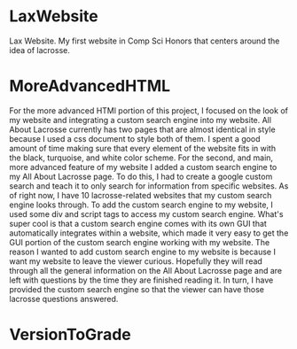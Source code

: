 # LaxWebsite
Lax Website. My first website in Comp Sci Honors that centers around the idea of lacrosse.

# MoreAdvancedHTML

For the more advanced HTMl portion of this project, I focused on the look of my website and integrating a custom search engine into my website. All About Lacrosse currently has two pages that are almost identical in style because I used a css document to style both of them. I spent a good amount of time making sure that every element of the website fits in with the black, turquoise, and white color scheme. For the second, and main, more advanced feature of my website I added a custom search engine to my All About Lacrosse page. To do this, I had to create a google custom search and teach it to only search for information from specific websites. As of right now, I have 10 lacrosse-related websites that my custom search engine looks through. To add the custom search engine to my website, I used some div and script tags to access my custom search engine. What's super cool is that a custom search engine comes with its own GUI that automatically integrates within a website, which made it very easy to get the GUI portion of the custom search engine working with my website. The reason I wanted to add custom search engine to my website is because I want my website to leave the viewer curious. Hopefully they will read through all the general information on the All About Lacrosse page and are left with questions by the time they are finished reading it. In turn, I have provided the custom search engine so that the viewer can have those lacrosse questions answered.

# VersionToGrade
